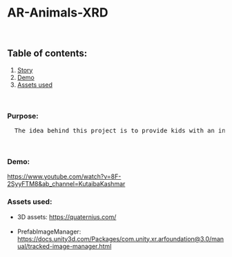 # AR-Animals-XRD

<br/>

## Table of contents:
1. [Story](#purpose)
2. [Demo](#demo)
3. [Assets used](#assets-used)

<br/>

### Purpose: <br/>
<pre>
  The idea behind this project is to provide kids with an interactive learning experience to learn about animals
</pre>
<br/>


### Demo:
https://www.youtube.com/watch?v=8F-2SyyFTM8&ab_channel=KutaibaKashmar

### Assets used: <br/>
* 3D assets: https://quaternius.com/ <br/> <br/>
* PrefabImageManager: https://docs.unity3d.com/Packages/com.unity.xr.arfoundation@3.0/manual/tracked-image-manager.html 
